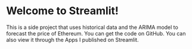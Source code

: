 # Welcome to Streamlit!


This is a side project that uses historical data and the ARIMA model to forecast the price of Ethereum. You can get the code on GitHub. You can also view it through the Apps I published on Streamlit.
